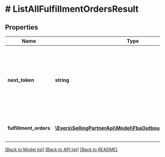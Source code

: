 # # ListAllFulfillmentOrdersResult

## Properties

Name | Type | Description | Notes
------------ | ------------- | ------------- | -------------
**next_token** | **string** | When present and not empty, pass this string token in the next request to return the next response page. | [optional]
**fulfillment_orders** | [**\Evers\SellingPartnerApi\Model\FbaOutbound\FulfillmentOrder[]**](FulfillmentOrder.md) | An array of fulfillment order information. | [optional]

[[Back to Model list]](../../README.md#models) [[Back to API list]](../../README.md#endpoints) [[Back to README]](../../README.md)
